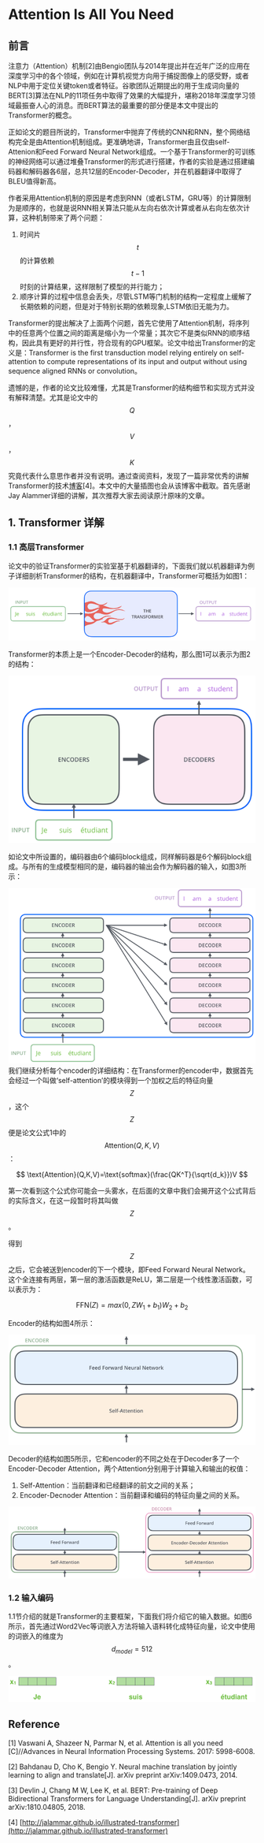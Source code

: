# Attention Is All You Need

## 前言

注意力（Attention）机制\[2\]由Bengio团队与2014年提出并在近年广泛的应用在深度学习中的各个领域，例如在计算机视觉方向用于捕捉图像上的感受野，或者NLP中用于定位关键token或者特征。谷歌团队近期提出的用于生成词向量的BERT\[3\]算法在NLP的11项任务中取得了效果的大幅提升，堪称2018年深度学习领域最振奋人心的消息。而BERT算法的最重要的部分便是本文中提出的Transformer的概念。

正如论文的题目所说的，Transformer中抛弃了传统的CNN和RNN，整个网络结构完全是由Attention机制组成。更准确地讲，Transformer由且仅由self-Attenion和Feed Forward Neural Network组成。一个基于Transformer的可训练的神经网络可以通过堆叠Transformer的形式进行搭建，作者的实验是通过搭建编码器和解码器各6层，总共12层的Encoder-Decoder，并在机器翻译中取得了BLEU值得新高。

作者采用Attention机制的原因是考虑到RNN（或者LSTM，GRU等）的计算限制为是顺序的，也就是说RNN相关算法只能从左向右依次计算或者从右向左依次计算，这种机制带来了两个问题：

1. 时间片$$t$$的计算依赖$$t-1$$时刻的计算结果，这样限制了模型的并行能力；
2. 顺序计算的过程中信息会丢失，尽管LSTM等门机制的结构一定程度上缓解了长期依赖的问题，但是对于特别长期的依赖现象,LSTM依旧无能为力。

Transformer的提出解决了上面两个问题，首先它使用了Attention机制，将序列中的任意两个位置之间的距离是缩小为一个常量；其次它不是类似RNN的顺序结构，因此具有更好的并行性，符合现有的GPU框架。论文中给出Transformer的定义是：Transformer is the first transduction model relying entirely on self-attention to compute representations of its input and output without using sequence aligned RNNs or convolution。

遗憾的是，作者的论文比较难懂，尤其是Transformer的结构细节和实现方式并没有解释清楚。尤其是论文中的$$Q$$，$$V$$，$$K$$究竟代表什么意思作者并没有说明。通过查阅资料，发现了一篇非常优秀的讲解Transformer的技术[博客](http://jalammar.github.io/illustrated-transformer/)\[4\]。本文中的大量插图也会从该博客中截取。首先感谢Jay Alammer详细的讲解，其次推荐大家去阅读原汁原味的文章。

## 1. Transformer 详解

### 1.1 高层Transformer

论文中的验证Transformer的实验室基于机器翻译的，下面我们就以机器翻译为例子详细剖析Transformer的结构，在机器翻译中，Transformer可概括为如图1：

![](/assets/Transformer_1.png)

Transformer的本质上是一个Encoder-Decoder的结构，那么图1可以表示为图2的结构：

![](/assets/Transformer_2.png)

如论文中所设置的，编码器由6个编码block组成，同样解码器是6个解码block组成。与所有的生成模型相同的是，编码器的输出会作为解码器的输入，如图3所示：

![](/assets/Transformer_3.png)我们继续分析每个encoder的详细结构：在Transformer的encoder中，数据首先会经过一个叫做‘self-attention’的模块得到一个加权之后的特征向量$$Z$$，这个$$Z$$便是论文公式1中的$$\text{Attention}(Q,K,V)$$：


$$
\text{Attention}(Q,K,V)=\text{softmax}(\frac{QK^T}{\sqrt{d_k}})V
$$


第一次看到这个公式你可能会一头雾水，在后面的文章中我们会揭开这个公式背后的实际含义，在这一段暂时将其叫做$$Z$$。

得到$$Z$$之后，它会被送到encoder的下一个模块，即Feed Forward Neural Network。这个全连接有两层，第一层的激活函数是ReLU，第二层是一个线性激活函数，可以表示为：


$$
\text{FFN}(Z) = max(0, ZW_1 +b_1)W_2 + b_2
$$


Encoder的结构如图4所示：

![](/assets/Transformer_4.png)

Decoder的结构如图5所示，它和encoder的不同之处在于Decoder多了一个Encoder-Decoder Attention，两个Attention分别用于计算输入和输出的权值：

1. Self-Attention：当前翻译和已经翻译的前文之间的关系；
2. Encoder-Decnoder Attention：当前翻译和编码的特征向量之间的关系。

![](/assets/Transformer_5.png)

### 1.2 输入编码

1.1节介绍的就是Transformer的主要框架，下面我们将介绍它的输入数据。如图6所示，首先通过Word2Vec等词嵌入方法将输入语料转化成特征向量，论文中使用的词嵌入的维度为$$d_{model}=512$$。

![](/assets/Transformer_6.png)

## Reference

\[1\] Vaswani A, Shazeer N, Parmar N, et al. Attention is all you need \[C\]//Advances in Neural Information Processing Systems. 2017: 5998-6008.

\[2\] Bahdanau D, Cho K, Bengio Y. Neural machine translation by jointly learning to align and translate\[J\]. arXiv preprint arXiv:1409.0473, 2014.

\[3\] Devlin J, Chang M W, Lee K, et al. BERT: Pre-training of Deep Bidirectional Transformers for Language Understanding\[J\]. arXiv preprint arXiv:1810.04805, 2018.

\[4\] [http://jalammar.github.io/illustrated-transformer](http://jalammar.github.io/illustrated-transformer)

